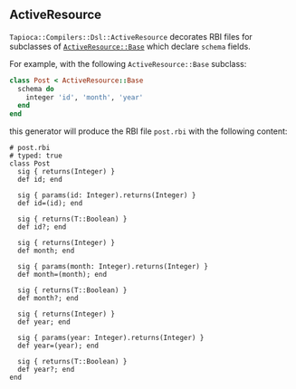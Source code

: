 ## ActiveResource

`Tapioca::Compilers::Dsl::ActiveResource` decorates RBI files for subclasses of
[`ActiveResource::Base`](https://github.com/rails/activeresource) which declare
`schema` fields.

For example, with the following `ActiveResource::Base` subclass:

~~~rb
class Post < ActiveResource::Base
  schema do
    integer 'id', 'month', 'year'
  end
end
~~~

this generator will produce the RBI file `post.rbi` with the following content:

~~~rbi
# post.rbi
# typed: true
class Post
  sig { returns(Integer) }
  def id; end

  sig { params(id: Integer).returns(Integer) }
  def id=(id); end

  sig { returns(T::Boolean) }
  def id?; end

  sig { returns(Integer) }
  def month; end

  sig { params(month: Integer).returns(Integer) }
  def month=(month); end

  sig { returns(T::Boolean) }
  def month?; end

  sig { returns(Integer) }
  def year; end

  sig { params(year: Integer).returns(Integer) }
  def year=(year); end

  sig { returns(T::Boolean) }
  def year?; end
end
~~~
